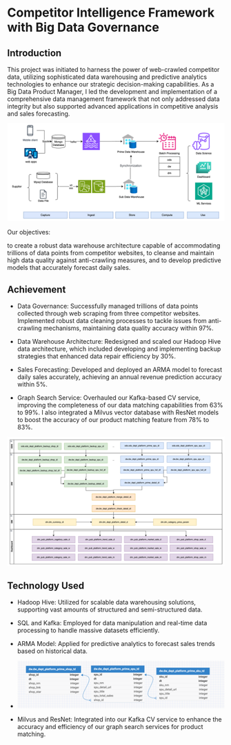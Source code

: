 

# Competitor Intelligence Framework with Big Data Governance



## Introduction

This project was initiated to harness the power of web-crawled competitor data, utilizing sophisticated data warehousing and predictive analytics technologies to enhance our strategic decision-making capabilities. As a Big Data Product Manager, I led the development and implementation of a comprehensive data management framework that not only addressed data integrity but also supported advanced applications in competitive analysis and sales forecasting.

![plot](https://github.com/chloeeliu/LLMs-application/blob/d63b0073c9ed5ff3d7e56b444fd7c611f9c8267d/image/dw/1.png)
 

Our objectives: 

to create a robust data warehouse architecture capable of accommodating trillions of data points from competitor websites, to cleanse and maintain high data quality against anti-crawling measures, and to develop predictive models that accurately forecast daily sales.



## Achievement

- Data Governance: Successfully managed trillions of data points collected through web scraping from three competitor websites. Implemented robust data cleaning processes to tackle issues from anti-crawling mechanisms, maintaining data quality accuracy within 97%.

- Data Warehouse Architecture: Redesigned and scaled our Hadoop Hive data architecture, which included developing and implementing backup strategies that enhanced data repair efficiency by 30%.

- Sales Forecasting: Developed and deployed an ARMA model to forecast daily sales accurately, achieving an annual revenue prediction accuracy within 5%.

- Graph Search Service: Overhauled our Kafka-based CV service, improving the completeness of our data matching capabilities from 63% to 99%. I also integrated a Milvus vector database with ResNet models to boost the accuracy of our product matching feature from 78% to 83%.

![plot](https://github.com/chloeeliu/LLMs-application/blob/d63b0073c9ed5ff3d7e56b444fd7c611f9c8267d/image/dw/2.png)

 

## Technology Used

- Hadoop Hive: Utilized for scalable data warehousing solutions, supporting vast amounts of structured and semi-structured data.

- SQL and Kafka: Employed for data manipulation and real-time data processing to handle massive datasets efficiently.

- ARMA Model: Applied for predictive analytics to forecast sales trends based on historical data.

- ![plot](https://github.com/chloeeliu/LLMs-application/blob/d63b0073c9ed5ff3d7e56b444fd7c611f9c8267d/image/dw/3.png)


- Milvus and ResNet: Integrated into our Kafka CV service to enhance the accuracy and efficiency of our graph search services for product matching.
